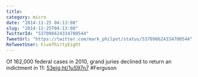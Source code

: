 ```yaml
---
title: 
category: micro
date: "2014-11-25 04:13:08"
slug: "2014-11-25T04:13:08"
TwitterId: "537096624334700544"
TweetUrl: "https://twitter.com/mark_philpot/status/537096624334700544"
ReTweetUser: FiveThirtyEight
---
```


<i class="fa fa-retweet" aria-hidden="true"></i> Of 162,000 federal cases in
2010, grand juries declined to return an indictment in 11:
[53eig.ht/1uS97n7](http://53eig.ht/1uS97n7) #Ferguson
